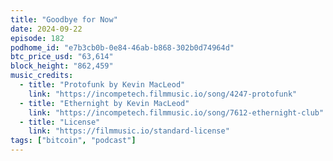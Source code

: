 ```yaml
---
title: "Goodbye for Now"
date: 2024-09-22
episode: 182
podhome_id: "e7b3cb0b-0e84-46ab-b868-302b0d74964d"
btc_price_usd: "63,614"
block_height: "862,459"
music_credits:
  - title: "Protofunk by Kevin MacLeod"
    link: "https://incompetech.filmmusic.io/song/4247-protofunk"
  - title: "Ethernight by Kevin MacLeod"
    link: "https://incompetech.filmmusic.io/song/7612-ethernight-club"
  - title: "License"
    link: "https://filmmusic.io/standard-license"
tags: ["bitcoin", "podcast"]
---
```

